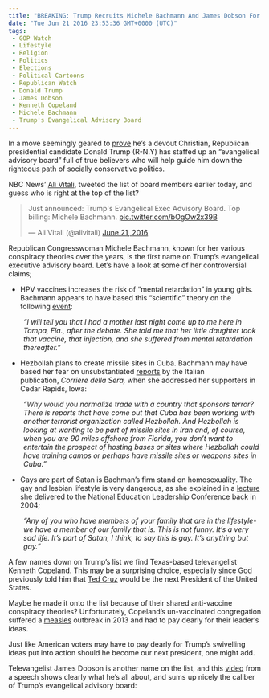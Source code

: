 ```yaml
---
title: "BREAKING: Trump Recruits Michele Bachmann And James Dobson For Evangelical Executive Advisory Board"
date: "Tue Jun 21 2016 23:53:36 GMT+0000 (UTC)"
tags: 
 - GOP Watch
 - Lifestyle
 - Religion
 - Politics
 - Elections
 - Political Cartoons
 - Republican Watch
 - Donald Trump
 - James Dobson
 - Kenneth Copeland
 - Michele Bachmann
 - Trump's Evangelical Advisory Board
---
```

<p><!--OffDef--></p><p><!--Ads1--></p><p>In a move seemingly geared to <a href="http://www.rawstory.com/2016/06/trump-unveils-his-evangelical-advisory-board-and-conspiracy-loon-michele-bachmann-tops-the-list/" onclick="__gaTracker(&apos;send&apos;, &apos;event&apos;, &apos;outbound-article&apos;, &apos;http://www.rawstory.com/2016/06/trump-unveils-his-evangelical-advisory-board-and-conspiracy-loon-michele-bachmann-tops-the-list/&apos;, &apos;prove&apos;);">prove</a> he&#x2019;s a devout Christian, Republican presidential candidate Donald Trump (R-N.Y) has staffed up an &#x201C;evangelical advisory board&#x201D; full of true believers who will help guide him down the righteous path of socially conservative politics.</p><p>NBC News&#x2019; <a href="https://twitter.com/alivitali/status/745321353843204096/photo/1?ref_src=twsrc%5Etfw" onclick="__gaTracker(&apos;send&apos;, &apos;event&apos;, &apos;outbound-article&apos;, &apos;https://twitter.com/alivitali/status/745321353843204096/photo/1?ref_src=twsrc%5Etfw&apos;, &apos;Ali Vitali&apos;);">Ali Vitali</a>, tweeted the list of board members earlier today, and guess who is&#xA0;right at the top of the list?</p><blockquote class="twitter-tweet" data-lang="en"><p lang="en" dir="ltr">Just announced: Trump&apos;s Evangelical Exec Advisory Board. Top billing: Michele Bachmann. <a href="https://t.co/bOgOw2x39B" onclick="__gaTracker(&apos;send&apos;, &apos;event&apos;, &apos;outbound-article&apos;, &apos;https://t.co/bOgOw2x39B&apos;, &apos;pic.twitter.com/bOgOw2x39B&apos;);">pic.twitter.com/bOgOw2x39B</a></p>
<p>&#x2014; Ali Vitali (@alivitali) <a href="https://twitter.com/alivitali/status/745321353843204096" onclick="__gaTracker(&apos;send&apos;, &apos;event&apos;, &apos;outbound-article&apos;, &apos;https://twitter.com/alivitali/status/745321353843204096&apos;, &apos;June 21, 2016&apos;);">June 21, 2016</a></p></blockquote><p><script async src="//platform.twitter.com/widgets.js" charset="utf-8"></script></p><p>Republican Congresswoman Michele Bachmann, known for her various conspiracy theories over the years, is&#xA0;the first name on Trump&#x2019;s evangelical executive advisory board. Let&#x2019;s have a look at some of her controversial claims;</p><ul>
<li>HPV vaccines increases the risk of &#x201C;mental retardation&#x201D; in young girls. Bachmann appears to have based this &#x201C;scientific&#x201D; theory on the following <a href="http://www.rawstory.com/2011/09/bachmann-on-hpv-vaccine-mental-retardation-a-very-real-concern/" onclick="__gaTracker(&apos;send&apos;, &apos;event&apos;, &apos;outbound-article&apos;, &apos;http://www.rawstory.com/2011/09/bachmann-on-hpv-vaccine-mental-retardation-a-very-real-concern/&apos;, &apos;event&apos;);">event</a>:</li>
</ul><p style="padding-left: 30px;"><em>&#x201C;I will tell you that I had a mother last night come up to me here in Tampa, Fla., after the debate. She told me that her little daughter took that vaccine, that injection, and she suffered from mental retardation thereafter.&#x201D;</em></p><ul>
<li>Hezbollah plans to create missile sites in Cuba. Bachmann may have based her fear on unsubstantiated <a href="http://www.rawstory.com/2011/09/bachmann-warns-of-hezbollah-missile-sites-cuba/" onclick="__gaTracker(&apos;send&apos;, &apos;event&apos;, &apos;outbound-article&apos;, &apos;http://www.rawstory.com/2011/09/bachmann-warns-of-hezbollah-missile-sites-cuba/&apos;, &apos;reports&apos;);">reports</a> by the Italian publication,&#xA0;<em>Corriere della Sera,</em> when she addressed her supporters in Cedar Rapids, Iowa:</li>
</ul><p style="padding-left: 30px;"><em>&#x201C;Why would you normalize trade with a country that sponsors terror? There is reports that have come out that Cuba has been working with another terrorist organization called Hezbollah. And Hezbollah is looking at wanting to be part of missile sites in Iran and, of course, when you are 90 miles offshore from Florida, you don&#x2019;t want to entertain the prospect of hosting bases or sites where Hezbollah could have training camps or perhaps have missile sites or weapons sites in Cuba.&#x201D;</em></p><ul>
<li>Gays are part of Satan is Bachman&#x2019;s firm stand on homosexuality. The gay and lesbian lifestyle is very dangerous, as she explained in a <a href="http://gawker.com/5820706/michele-bachmann-in-her-own-words-gays-are-part-of-satan" onclick="__gaTracker(&apos;send&apos;, &apos;event&apos;, &apos;outbound-article&apos;, &apos;http://gawker.com/5820706/michele-bachmann-in-her-own-words-gays-are-part-of-satan&apos;, &apos;lecture&apos;);">lecture</a> she delivered to the National Education Leadership Conference back in 2004;</li>
</ul><p style="padding-left: 30px;"><em>&#x201C;Any of you who have members of your family that are in the lifestyle-we have a member of our family that is. This is not funny. It&#x2019;s a very sad life. It&#x2019;s part of Satan, I think, to say this is gay. It&#x2019;s anything but gay.&#x201D;</em></p><p>A few names down on Trump&#x2019;s list we find Texas-based televangelist Kenneth Copeland. This may be a surprising choice, especially since God previously told him that <a href="http://www.rightwingwatch.org/content/kenneth-copeland-declares-ted-cruz-has-been-called-and-anointed-god-be-next-president" onclick="__gaTracker(&apos;send&apos;, &apos;event&apos;, &apos;outbound-article&apos;, &apos;http://www.rightwingwatch.org/content/kenneth-copeland-declares-ted-cruz-has-been-called-and-anointed-god-be-next-president&apos;, &apos;Ted Cruz&apos;);">Ted Cruz</a> would be the next President of the United States.</p><p><!--Ads2--></p><p>Maybe he made it onto the list because of their shared anti-vaccine conspiracy theories? Unfortunately, Copeland&#x2019;s un-vaccinated congregation suffered a <a href="http://www.rightwingwatch.org/content/anti-vaxxer-donald-trump-could-learn-televangelist-pals-measles-outbreak" onclick="__gaTracker(&apos;send&apos;, &apos;event&apos;, &apos;outbound-article&apos;, &apos;http://www.rightwingwatch.org/content/anti-vaxxer-donald-trump-could-learn-televangelist-pals-measles-outbreak&apos;, &apos;measles&apos;);">measles</a> outbreak in 2013 and had to pay dearly for their leader&#x2019;s ideas.</p><p>Just like American voters may have to pay dearly for Trump&#x2019;s swivelling ideas put into action should he become our next president, one might add.</p><p>Televangelist James Dobson is another name on the list, and this <a href="https://www.youtube.com/watch?v=Q3Fkkk_f0ek" onclick="__gaTracker(&apos;send&apos;, &apos;event&apos;, &apos;outbound-article&apos;, &apos;https://www.youtube.com/watch?v=Q3Fkkk_f0ek&apos;, &apos;video&apos;);">video</a> from a speech shows clearly what he&#x2019;s all about, and sums up nicely the caliber of Trump&#x2019;s evangelical advisory board:</p>